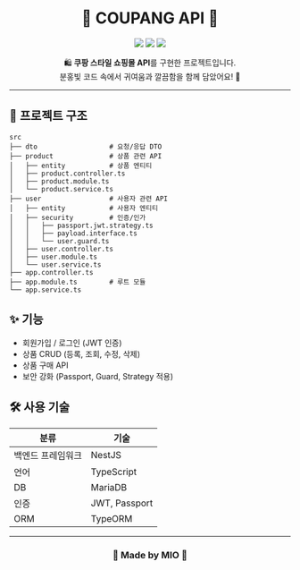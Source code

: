 <!-- 대문 -->
<h1 align="center">🌸 COUPANG API 🌸</h1>

<p align="center">
  <img src="https://img.shields.io/badge/NestJS-FF69B4?style=for-the-badge&logo=nestjs&logoColor=white" />
  <img src="https://img.shields.io/badge/TypeScript-ffb6c1?style=for-the-badge&logo=typescript&logoColor=white" />
  <img src="https://img.shields.io/badge/MariaDB-ff69b4?style=for-the-badge&logo=mariadb&logoColor=white" />
</p>

<p align="center">
  🛍️ <b>쿠팡 스타일 쇼핑몰 API</b>를 구현한 프로젝트입니다.<br>
  분홍빛 코드 속에서 귀여움과 깔끔함을 함께 담았어요! 💖
</p>

---

## 📂 프로젝트 구조
    src
    ├── dto                  # 요청/응답 DTO
    ├── product              # 상품 관련 API
    │   ├── entity           # 상품 엔티티
    │   ├── product.controller.ts
    │   ├── product.module.ts
    │   └── product.service.ts
    ├── user                 # 사용자 관련 API
    │   ├── entity           # 사용자 엔티티
    │   ├── security         # 인증/인가
    │   │   ├── passport.jwt.strategy.ts
    │   │   ├── payload.interface.ts
    │   │   └── user.guard.ts
    │   ├── user.controller.ts
    │   ├── user.module.ts
    │   └── user.service.ts
    ├── app.controller.ts
    ├── app.module.ts        # 루트 모듈
    └── app.service.ts

## ✨ 기능
- 회원가입 / 로그인 (JWT 인증)
- 상품 CRUD (등록, 조회, 수정, 삭제)
- 상품 구매 API
- 보안 강화 (Passport, Guard, Strategy 적용)

## 🛠 사용 기술
| 분류           | 기술            |
|----------------|-----------------|
| 백엔드 프레임워크 | NestJS          |
| 언어           | TypeScript      |
| DB             | MariaDB         |
| 인증           | JWT, Passport   |
| ORM            | TypeORM         |

---

<h3 align="center">💌 Made by MIO 💌</h3>
